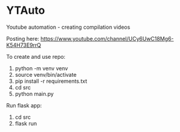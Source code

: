 # YTAuto

Youtube automation - creating compilation videos

Posting here: https://www.youtube.com/channel/UCy6UwC18Mg6-K54H73E9rrQ

To create and use repo:

1. python -m venv venv
2. source venv/bin/activate
3. pip install -r requirements.txt
4. cd src 
5. python main.py <tags>

  
  Run flask app: 
  1. cd src 
  2. flask run 
 
  
